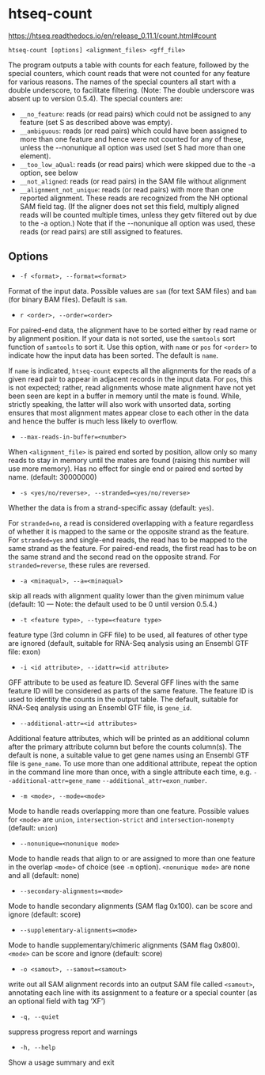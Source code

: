 # htseq-count

<https://htseq.readthedocs.io/en/release_0.11.1/count.html#count>

`htseq-count [options] <alignment_files> <gff_file>`

The program outputs a table with counts for each feature, followed by the special counters, which count reads that were not counted for any feature for various reasons. The names of the special counters all start with a double underscore, to facilitate filtering. (Note: The double underscore was absent up to version 0.5.4). The special counters are:

- `__no_feature`: reads (or read pairs) which could not be assigned to any feature (set S as described above was empty).
- `__ambiguous`: reads (or read pairs) which could have been assigned to more than one feature and hence were not counted for any of these, unless the --nonunique all option was used (set S had more than one element).
- `__too_low_aQual`: reads (or read pairs) which were skipped due to the -a option, see below
- `__not_aligned`: reads (or read pairs) in the SAM file without alignment
- `__alignment_not_unique`: reads (or read pairs) with more than one reported alignment. These reads are recognized from the NH optional SAM field tag. (If the aligner does not set this field, multiply aligned reads will be counted multiple times, unless they getv filtered out by due to the -a option.) Note that if the --nonunique all option was used, these reads (or read pairs) are still assigned to features.

## Options

- `-f <format>, --format=<format>`

Format of the input data. Possible values are `sam` (for text SAM files) and `bam` (for binary BAM files). Default is `sam`.

- `r <order>, --order=<order>`

For paired-end data, the alignment have to be sorted either by read name or by alignment position. If your data is not sorted, use the `samtools` sort function of `samtools` to sort it. Use this option, with `name` or `pos` for `<order>` to indicate how the input data has been sorted. The default is `name`.

If `name` is indicated, `htseq-count` expects all the alignments for the reads of a given read pair to appear in adjacent records in the input data. For `pos`, this is not expected; rather, read alignments whose mate alignment have not yet been seen are kept in a buffer in memory until the mate is found. While, strictly speaking, the latter will also work with unsorted data, sorting ensures that most alignment mates appear close to each other in the data and hence the buffer is much less likely to overflow.

- `--max-reads-in-buffer=<number>`

When `<alignment_file>` is paired end sorted by position, allow only so many reads to stay in memory until the mates are found (raising this number will use more memory). Has no effect for single end or paired end sorted by name. (default: 30000000)

- `-s <yes/no/reverse>, --stranded=<yes/no/reverse>`

Whether the data is from a strand-specific assay (default: `yes`).

For `stranded=no`, a read is considered overlapping with a feature regardless of whether it is mapped to the same or the opposite strand as the feature. For `stranded=yes` and single-end reads, the read has to be mapped to the same strand as the feature. For paired-end reads, the first read has to be on the same strand and the second read on the opposite strand. For `stranded=reverse`, these rules are reversed.

- `-a <minaqual>, --a=<minaqual>`

skip all reads with alignment quality lower than the given minimum value (default: 10 — Note: the default used to be 0 until version 0.5.4.)

- `-t <feature type>, --type=<feature type>`

feature type (3rd column in GFF file) to be used, all features of other type are ignored (default, suitable for RNA-Seq analysis using an Ensembl GTF file: exon)

- `-i <id attribute>, --idattr=<id attribute>`

GFF attribute to be used as feature ID. Several GFF lines with the same feature ID will be considered as parts of the same feature. The feature ID is used to identity the counts in the output table. The default, suitable for RNA-Seq analysis using an Ensembl GTF file, is `gene_id`.

- `--additional-attr=<id attributes>`

Additional feature attributes, which will be printed as an additional column after the primary attribute column but before the counts column(s). The default is none, a suitable value to get gene names using an Ensembl GTF file is `gene_name`.
To use more than one additional attribute, repeat the option in the command line more than once, with a single attribute each time, e.g. `--additional-attr=gene_name` `--additional_attr=exon_number`.

- `-m <mode>, --mode=<mode>`

Mode to handle reads overlapping more than one feature. Possible values for `<mode>` are `union`, `intersection-strict` and `intersection-nonempty` (default: `union`)

- `--nonunique=<nonunique mode>`

Mode to handle reads that align to or are assigned to more than one feature in the overlap `<mode>` of choice (see `-m` option). `<nonunique mode>` are none and all (default: none)

- `--secondary-alignments=<mode>`

Mode to handle secondary alignments (SAM flag 0x100). <mode> can be score and ignore (default: score)

- `--supplementary-alignments=<mode>`

Mode to handle supplementary/chimeric alignments (SAM flag 0x800). `<mode>` can be score and ignore (default: score)

- `-o <samout>, --samout=<samout>`

write out all SAM alignment records into an output SAM file called `<samout>`, annotating each line with its assignment to a feature or a special counter (as an optional field with tag ‘XF’)

- `-q, --quiet`

suppress progress report and warnings

- `-h, --help`

Show a usage summary and exit
